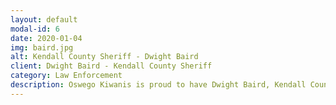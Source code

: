 ```yaml
---
layout: default
modal-id: 6
date: 2020-01-04
img: baird.jpg
alt: Kendall County Sheriff - Dwight Baird
client: Dwight Baird - Kendall County Sheriff
category: Law Enforcement
description: Oswego Kiwanis is proud to have Dwight Baird, Kendall County Sheriff as a Sponsor!
---
```

